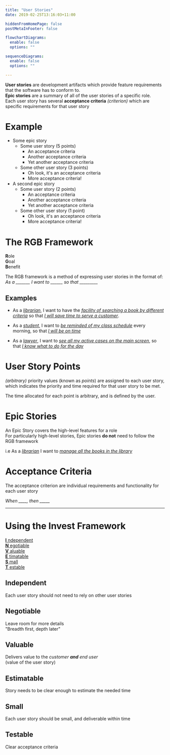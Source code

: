 ```yaml
---
title: "User Stories"
date: 2019-02-25T13:16:03+11:00

hiddenFromHomePage: false
postMetaInFooter: false

flowchartDiagrams:
  enable: false
  options: ""

sequenceDiagrams: 
  enable: false
  options: ""

---
```


**User stories** are development artifacts which provide feature requirements that the software has to conform to.  
**Epic stories** are a summary of all of the user stories of a specific role.  
Each user story has several **acceptance criteria** _(criterion)_ which are specific requirements for that user story

# Example
* Some epic story
    * Some user story (5 points)
        * An acceptance criteria
        * Another acceptance criteria
        * Yet another acceptance criteria
    * Some other user story (3 points)
        * Oh look, it's an acceptance criteria
        * More acceptance criteria!
* A second epic story
    * Some user story (2 points)
        * An acceptance criteria
        * Another acceptance criteria
        * Yet another acceptance criteria
    * Some other user story (1 point)
        * Oh look, it's an acceptance criteria
        * More acceptance criteria!


# The RGB Framework
**R**ole  
**G**oal  
**B**enefit  

The RGB framework is a method of expressing user stories in the format of:  
*As a _______ I want to ______ so that _________*

## Examples
- As a <i><u>librarian</u></i>, I want to have the <i><u>facility of searching a book by different criteria</u></i> so that <i><u>I will save time to serve a customer</u></i>. 

- As a <i><u>student</u></i>, I want to <i><u>be reminded of my class schedule</u></i> every morning, so that <i><u>I will be on time</u></i>  

- As a <i><u>lawyer</u></i>, I want to <i><u>see all my active cases on the main screen</u></i>, so that <i><u>I know what to do for the day</u></i>  

# User Story Points
_(arbitrary)_ priority values (known as _points_) are assigned to each user story, which indicates the priority and time required for that user story to be met.

The time allocated for each point is arbitrary, and is defined by the user.

# Epic Stories
An Epic Story covers the high-level features for a role  
For particularly high-level stories, Epic stories **do not** need to follow the RGB framework
 
i.e As a <i><u>librarian</u></i> I want to <i><u>manage all the books in the library</u></i>

# Acceptance Criteria
The acceptance criterion are individual requirements and functionality for each user story

*When ____, then _____*



---
# Using the Invest Framework
[**I** ndependent](#independent)  
[**N** egotiable](#negotiable)  
[**V** aluable](#valuable)  
[**E** timatable](#estimatable)  
[**S** mall](#small)  
[**T** estable](#testable)  


## Independent
Each user story should not need to rely on other user stories

## Negotiable
Leave room for more details  
"Breadth first, depth later"

## Valuable
Delivers value to the _customer_ ***and*** _end user_  
(value of the user story)

## Estimatable
Story needs to be clear enough to estimate the needed time

## Small
Each user story should be small, and deliverable within time

## Testable
Clear acceptance criteria